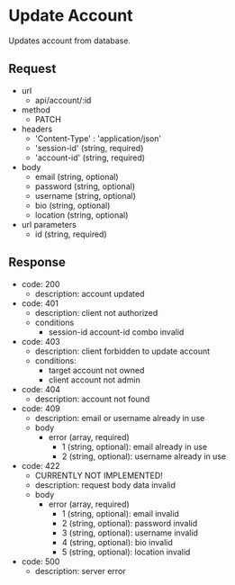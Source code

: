 # Update Account
Updates account from database.

## Request
- url
  - api/account/:id
- method
  - PATCH
- headers
  - 'Content-Type' : 'application/json'
  - 'session-id' (string, required)
  - 'account-id' (string, required)
- body
  - email (string, optional)
  - password (string, optional)
  - username (string, optional)
  - bio (string, optional)
  - location (string, optional)
- url parameters
  - id (string, required)

## Response
- code: 200
  - description: account updated
- code: 401
  - description: client not authorized
  - conditions
    - session-id account-id combo invalid
- code: 403
  - description: client forbidden to update account
  - conditions:
    - target account not owned
    - client account not admin
- code: 404
  - description: account not found
- code: 409
  - description: email or username already in use
  - body
    - error (array, required)
      - 1 (string, optional): email already in use
      - 2 (string, optional): username already in use
- code: 422
  - CURRENTLY NOT IMPLEMENTED!
  - description: request body data invalid
  - body
    - error (array, required)
      - 1 (string, optional): email invalid
      - 2 (string, optional): password invalid
      - 3 (string, optional): username invalid
      - 4 (string, optional): bio invalid
      - 5 (string, optional): location invalid
- code: 500
  - description: server error
